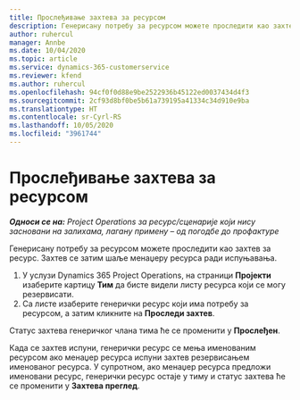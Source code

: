 ```yaml
---
title: Прослеђивање захтева за ресурсом
description: Генерисану потребу за ресурсом можете проследити као захтев за ресурс. Захтев се затим шаље менаџеру ресурса ради испуњавања.
author: ruhercul
manager: Annbe
ms.date: 10/04/2020
ms.topic: article
ms.service: dynamics-365-customerservice
ms.reviewer: kfend
ms.author: ruhercul
ms.openlocfilehash: 94cf0f0d88e9be2522936b45122ed0037434d4f3
ms.sourcegitcommit: 2cf93d8bf0be5b61a739195a41334c34d910e9ba
ms.translationtype: HT
ms.contentlocale: sr-Cyrl-RS
ms.lasthandoff: 10/05/2020
ms.locfileid: "3961744"
---
```

# <a name="submit-a-resource-request"></a>Прослеђивање захтева за ресурсом

_**Односи се на:** Project Operations за ресурс/сценарије који нису засновани на залихама, лагану примену – од погодбе до профактуре_

Генерисану потребу за ресурсом можете проследити као захтев за ресурс. Захтев се затим шаље менаџеру ресурса ради испуњавања.

1. У услузи Dynamics 365 Project Operations, на страници **Пројекти** изаберите картицу **Тим** да бисте видели листу ресурса који се могу резервисати. 
2. Са листе изаберите генерички ресурс који има потребу за ресурсом, а затим кликните на **Проследи захтев**.

Статус захтева генеричког члана тима ће се променити у **Прослеђен**.

Када се захтев испуни, генерички ресурс се мења именованим ресурсом ако менаџер ресурса испуни захтев резервисањем именованог ресурса. У супротном, ако менаџер ресурса предложи именовани ресурс, генерички ресурс остаје у тиму и статус захтева ће се променити у **Захтева преглед**.
